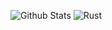 ![Github Stats](https://github-readme-stats.vercel.app/api?username=junyub&show_icons=true)
![Rust](https://img.shields.io/badge/github-GIVEME--STAR-red)
